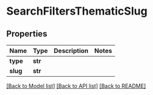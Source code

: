 # SearchFiltersThematicSlug

## Properties
Name | Type | Description | Notes
------------ | ------------- | ------------- | -------------
**type** | **str** |  | 
**slug** | **str** |  | 

[[Back to Model list]](../README.md#documentation-for-models) [[Back to API list]](../README.md#documentation-for-api-endpoints) [[Back to README]](../README.md)

